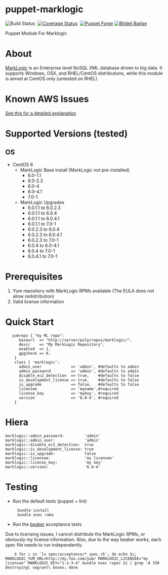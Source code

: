 puppet-marklogic
================
![Build Status](https://travis-ci.org/myoung34/puppet-marklogic.png?branch=master,dev)&nbsp;
[![Coverage Status](https://coveralls.io/repos/myoung34/puppet-marklogic/badge.png)](https://coveralls.io/r/myoung34/puppet-marklogic)&nbsp;
[![Puppet Forge](https://img.shields.io/puppetforge/v/myoung34/marklogic.svg)](https://forge.puppetlabs.com/myoung34/marklogic)
[![Bitdeli Badge](https://d2weczhvl823v0.cloudfront.net/myoung34/puppet-marklogic/trend.png)](https://bitdeli.com/free "Bitdeli Badge")

Puppet Module For Marklogic

About
=====

[MarkLogic](http://www.marklogic.com) is an Enterprise level NoSQL XML database driven to big data. It supports Windows, OSX, and RHEL/CentOS distributions, while this module is aimed at CentOS only (untested on RHEL).

Known AWS Issues
=================

[See this for a detailed explanation](https://github.com/myoung34/puppet-marklogic/wiki/Permanent-AWS-Issue)

Supported Versions (tested)
=================
## OS ##
* CentOS 6
    * MarkLogic Base install (MarkLogic not pre-installed)
        * 6.0-1.1
        * 6.0-2.3
        * 6.0-4
        * 6.0-4.1
        * 7.0-1
    * MarkLogic Upgrades
        * 6.0.1.1 *to* 6.0.2.3
        * 6.0.1.1 *to* 6.0.4
        * 6.0.1.1 *to* 6.0.4.1
        * 6.0.1.1 *to* 7.0-1
        * 6.0.2.3 *to* 6.0.4
        * 6.0.2.3 *to* 6.0.4.1
        * 6.0.2.3 *to* 7.0-1
        * 6.0.4   *to* 6.0-4.1
        * 6.0.4   *to* 7.0-1
        * 6.0.4.1 *to* 7.0-1

Prerequisites
=============

1. Yum repository with MarkLogic RPMs available (The EULA does not allow redistribution)
1. Valid license information

Quick Start
===========

       yumrepo { "my ML repo":
          baseurl  => "http://server/pulp/repos/marklogic/",
          descr    => "My MarkLogic Repository",
          enabled  => 1,
          gpgcheck => 0,
        }
        class { 'marklogic':
          admin_user             => 'admin', #defaults to admin
          admin_password         => 'admin', #defaults to admin
          disable_ec2_detection  => true,    #defaults to false
          is_development_license => true,    #defaults to false
          is_upgrade             => false,   #defaults to false
          licensee               => 'myname',#required
          license_key            => 'mykey', #required
          version                => '6.0-4', #required
        }

Hiera
=====

    marklogic::admin_password:         'admin'
    marklogic::admin_user:             'admin'
    marklogic::disable_ec2_detection:  true
    marklogic::is_development_license: true
    marklogic::is_upgrade:             false
    marklogic::licensee:               'my licensee'
    marklogic::license_key:            'my key'
    marklogic::version:                '6.0-4'

Testing
=====

* Run the default tests (puppet + lint)

        bundle install
        bundle exec rake

* Run the [beaker](https://github.com/puppetlabs/beaker) acceptance tests

Due to licensing issues, I cannot distribute the MarkLogic RPMs, or obviously my license information.
Also, due to the way beaker works, each spec file needs to run independently.

        $ for i in `ls spec/acceptance/*_spec.rb`; do echo $i; MARKLOGIC_YUM_URL=http://my.foo.com/yum/ MARKLOGIC_LICENSEE="my licensee" MARKLOGIC_KEY="1-2-3-4" bundle exec rspec $i | grep -A 150 Destroying\ vagrant\ boxes; done
